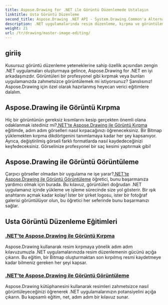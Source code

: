 ```yaml
---
title: Aspose.Drawing for .NET ile Görüntü Düzenlemede Ustalaşın
linktitle: Usta Görüntü Düzenleme
second_title: Aspose.Drawing .NET API - System.Drawing.Common'a Alternatif
description: .NET uygulamalarında resim düzenleme, kırpma ve görüntüleme konusunda ustalaşmak için adım adım kılavuzlarla Aspose.Drawing for .NET eğitimlerini keşfedin.
weight: 21
url: /tr/drawing/master-image-editing/
---
```

## giriiş

Kusursuz görüntü düzenleme yeteneklerine sahip özellik açısından zengin .NET uygulamaları oluşturmaya gelince, Aspose.Drawing for .NET en iyi arkadaşınızdır. Görüntüleri bir profesyonel gibi kırpmak veya bunları uygulamanızda zahmetsizce görüntülemek mi istiyorsunuz? Şanslısınız! Aspose.Drawing için özel olarak hazırlanmış heyecan verici eğitimlere dalalım.

## Aspose.Drawing ile Görüntü Kırpma  
 Hiç bir görüntünün gereksiz kısımlarını kesip gerçekten önemli olana odaklanmak istediniz mi?[.NET'te Aspose.Drawing ile Görüntü Kırpma](./image-cropping/) eğitimde, adım adım görselleri nasıl kırpacağınızı öğreneceksiniz. Bir Bitmap yüklemekten kırpma dikdörtgenini tanımlamaya kadar her şey kapsanıyor. Ayrıca, değiştirilmiş görseli farklı formatlarda nasıl kaydedeceğinizi keşfedeceksiniz. Görselinize profesyonel bir saç kesimi yaptırmak gibi!  

## Aspose.Drawing ile Görüntü Görüntüleme  
 Çarpıcı görseller olmadan bir uygulama ne işe yarar?[.NET'te Aspose.Drawing ile Görüntü Görüntüleme](./image-display/) öğretici, bunu başarmanıza yardımcı olmak için burada. Bu kılavuz, görüntüleri doğrudan .NET uygulamanız içinde yükleme ve işleme sürecinde size yol gösterir. Bir ışık anahtarını açmak kadar kolay! İster bir şirket logosu, ister bir fotoğraf galerisi görüntülüyor olun, bu öğretici her seferinde bunu başarmanızı sağlar.
  
## Usta Görüntü Düzenleme Eğitimleri
### [.NET'te Aspose.Drawing ile Görüntü Kırpma](./image-cropping/)
Aspose.Drawing kullanarak resim kırpmaya yönelik adım adım kılavuzumuzla .NET uygulamalarınızda resim düzenlemenin gücünü açığa çıkarın. Bu eğitim, bir Bitmap oluşturmaktan son kırpılmış resmi kaydetmeye kadar bilmeniz gereken her şeyi kapsar.
### [.NET'te Aspose.Drawing ile Görüntü Görüntüleme](./image-display/)
Aspose.Drawing kütüphanesini kullanarak resimleri zahmetsizce nasıl görüntüleyeceğinizi öğrenerek .NET uygulamalarınızın potansiyelini açığa çıkarın. Bu kapsamlı eğitim, net, adım adım bir kılavuz sunar.